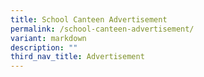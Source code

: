 ```yaml
---
title: School Canteen Advertisement
permalink: /school-canteen-advertisement/
variant: markdown
description: ""
third_nav_title: Advertisement
---
```

<p></p>